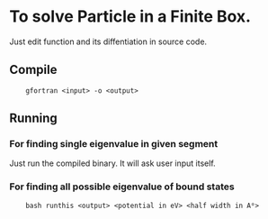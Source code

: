 # To solve Particle in a Finite Box.
Just edit function and its diffentiation in source code.

## Compile
```
	gfortran <input> -o <output>
```

## Running

### For finding single eigenvalue in given segment
Just run the compiled binary. It will ask user input itself.

### For finding all possible eigenvalue of bound states
```
	bash runthis <output> <potential in eV> <half width in A⁰>
```
